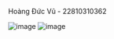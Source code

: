 Hoàng Đức Vũ - 22810310362



![image](https://github.com/user-attachments/assets/a47aa482-ffb2-4ca9-8606-f1be22cbcf83)
![image](https://github.com/user-attachments/assets/d455282e-0e6e-4b98-bc36-7361b042ead3)
